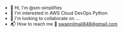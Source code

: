 - 👋 Hi, I'm @sm-simplifies
- 👀 I'm interested in AWS Cloud DevOps Python
- 👥 I'm looking to collaborate on ...
- 📬 How to reach me 📨 swapnilmali848@gmail.com
